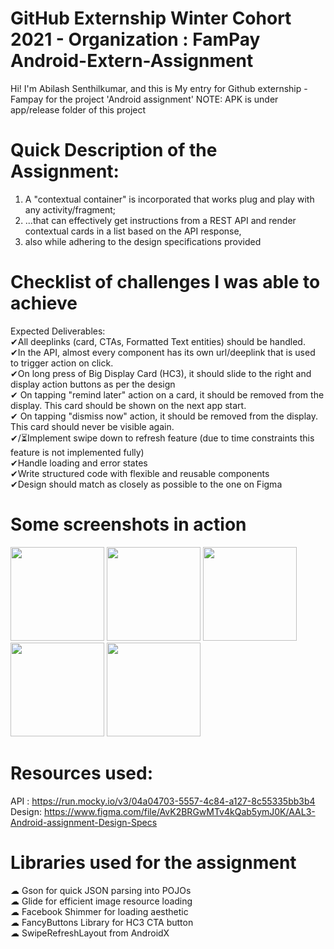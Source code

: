# GitHub Externship Winter Cohort 2021 - Organization : FamPay Android-Extern-Assignment
Hi! I'm Abilash Senthilkumar, and this is My entry for Github externship - Fampay for the project 'Android assignment'
NOTE: APK is under app/release folder of this project

# Quick Description of the Assignment:

1) A "contextual container" is incorporated that works plug and play with any activity/fragment;
2) ...that can effectively get instructions from a REST API and render contextual cards in a list based on the API response,
3) also while adhering to the design specifications provided

# Checklist of challenges I was able to achieve

Expected Deliverables: <br>
✔All deeplinks (card, CTAs, Formatted Text entities) should be handled. <br>
✔In the API, almost every component has its own url/deeplink that is used to trigger action on click. <br>
✔On long press of Big Display Card (HC3), it should slide to the right and display action buttons as per the design <br>
✔ On tapping "remind later" action on a card, it should be removed from the display. This card should be shown on the next app start. <br>
✔ On tapping "dismiss now" action, it should be removed from the display. This card should never be visible again. <br>
✔/⏳Implement swipe down to refresh feature (due to time constraints this feature is not implemented fully) <br>
✔Handle loading and error states <br>
✔Write structured code with flexible and reusable components <br>
✔Design should match as closely as possible to the one on Figma <br>

# Some screenshots in action 

<span><img src="https://i.imgur.com/NH9zFk6.jpg" width="150px"/></span>
<span><img src="https://i.imgur.com/jfDbKRH.jpg" width="150px"/></span>
<span><img src="https://i.imgur.com/VcIzcCU.jpg" width="150px"/></span>
<span><img src="https://i.imgur.com/dgPuSzq.jpg" width="150px"/></span>
<span><img src="https://i.imgur.com/4hvDdHr.png" width="150px"/></span>



# Resources used:

API : https://run.mocky.io/v3/04a04703-5557-4c84-a127-8c55335bb3b4 <br>
Design: https://www.figma.com/file/AvK2BRGwMTv4kQab5ymJ0K/AAL3-Android-assignment-Design-Specs <br>

# Libraries used for the assignment
☁ Gson for quick JSON parsing into POJOs <br>
☁ Glide for efficient image resource loading <br>
☁ Facebook Shimmer for loading aesthetic <br>
☁ FancyButtons Library for HC3 CTA button <br>
☁ SwipeRefreshLayout from AndroidX <br>

